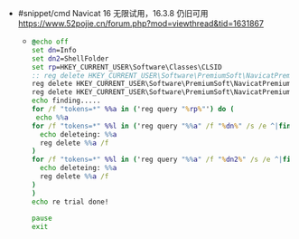 - #snippet/cmd Navicat 16 无限试用，16.3.8 仍旧可用  <https://www.52pojie.cn/forum.php?mod=viewthread&tid=1631867>
	- ```cmd
	  @echo off
	  set dn=Info
	  set dn2=ShellFolder
	  set rp=HKEY_CURRENT_USER\Software\Classes\CLSID
	  :: reg delete HKEY_CURRENT_USER\Software\PremiumSoft\NavicatPremium\Registration14XCS /f  %针对<strong><font color="#FF0000">navicat</font></strong>15%
	  reg delete HKEY_CURRENT_USER\Software\PremiumSoft\NavicatPremium\Registration16XCS /f
	  reg delete HKEY_CURRENT_USER\Software\PremiumSoft\NavicatPremium\Update /f
	  echo finding.....
	  for /f "tokens=*" %%a in ('reg query "%rp%"') do (
	   echo %%a
	  for /f "tokens=*" %%l in ('reg query "%%a" /f "%dn%" /s /e ^|findstr /i "%dn%"') do (
	    echo deleteing: %%a
	    reg delete %%a /f
	  )
	  for /f "tokens=*" %%l in ('reg query "%%a" /f "%dn2%" /s /e ^|findstr /i "%dn2%"') do (
	    echo deleteing: %%a
	    reg delete %%a /f
	  )
	  )
	  echo re trial done!
	    
	  pause
	  exit
	  ```
